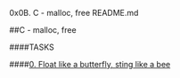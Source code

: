 0x0B. C - malloc, free
README.md

##C - malloc, free

####TASKS

####[0. Float like a butterfly, sting like a bee](0-create_array.c)

